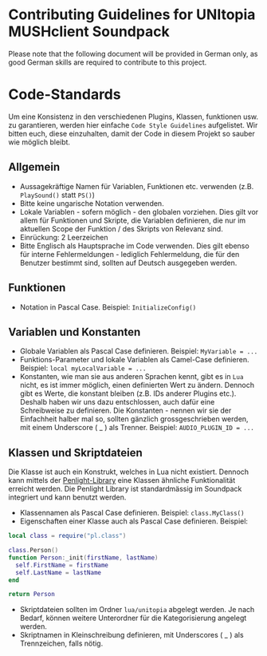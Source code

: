 # Contributing Guidelines for UNItopia MUSHclient Soundpack

Please note that the following document will be provided in German only, as good German skills are required to contribute to this project.

# Code-Standards
Um eine Konsistenz in den verschiedenen Plugins, Klassen, funktionen usw. zu garantieren, werden hier einfache `Code Style Guidelines` aufgelistet. Wir bitten euch, diese einzuhalten, damit der Code in diesem Projekt so sauber wie möglich bleibt.

## Allgemein
- Aussagekräftige Namen für Variablen, Funktionen etc. verwenden (z.B. `PlaySound()` statt `PS()`)
- Bitte keine ungarische Notation verwenden.
- Lokale Variablen - sofern möglich - den globalen vorziehen. Dies gilt vor allem für Funktionen und Skripte, die Variablen definieren, die nur im aktuellen Scope der Funktion  / des Skripts von Relevanz sind.
- Einrückung: 2 Leerzeichen
- Bitte Englisch als Hauptsprache im Code verwenden. Dies gilt ebenso für interne Fehlermeldungen - lediglich Fehlermeldung, die für den Benutzer bestimmt sind, sollten auf Deutsch ausgegeben werden.

## Funktionen
- Notation in Pascal Case. Beispiel: `InitializeConfig()`

## Variablen und Konstanten
- Globale Variablen als Pascal Case definieren. Beispiel: `MyVariable = ...`
- Funktions-Parameter und lokale Variablen als Camel-Case definieren. Beispiel: `local myLocalVariable = ...`
- Konstanten, wie man sie aus anderen Sprachen kennt, gibt es in `Lua` nicht, es ist immer möglich, einen definierten Wert zu ändern. Dennoch gibt es Werte, die konstant bleiben (z.B. IDs anderer Plugins etc.). Deshalb haben wir uns dazu entschlossen, auch dafür eine
 Schreibweise zu definieren. Die Konstanten - nennen wir sie der Einfachheit halber mal so, sollten gänzlich grossgeschrieben werden, mit einem Underscore ( _ ) als Trenner. Beispiel: `AUDIO_PLUGIN_ID = ...`

## Klassen und Skriptdateien
Die Klasse ist auch ein Konstrukt, welches in Lua nicht existiert. Dennoch kann mittels der [Penlight-Library](https://stevedonovan.github.io/Penlight/api/index.html) eine Klassen ähnliche Funktionalität erreicht werden. Die Penlight Library ist standardmässig im Soundpack integriert und kann benutzt werden.
- Klassennamen als Pascal Case definieren. Beispiel: `class.MyClass()`
- Eigenschaften einer Klasse auch als Pascal Case definieren. Beispiel:
```lua
local class = require("pl.class")

class.Person()
function Person:_init(firstName, lastName)
  self.FirstName = firstName
  self.LastName = lastName
end

return Person
```

- Skriptdateien sollten im Ordner `lua/unitopia` abgelegt werden. Je nach Bedarf, können weitere Unterordner für die Kategorisierung angelegt werden.
- Skriptnamen in Kleinschreibung definieren, mit Underscores ( _ ) als Trennzeichen, falls nötig.


